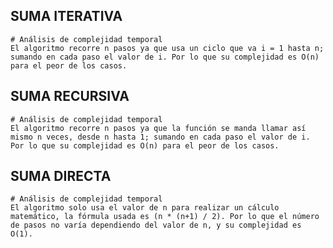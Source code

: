 ## SUMA ITERATIVA
	# Análisis de complejidad temporal
	El algoritmo recorre n pasos ya que usa un ciclo que va i = 1 hasta n; sumando en cada paso el valor de i. Por lo que su complejidad es O(n) para el peor de los casos.

## SUMA RECURSIVA
	# Análisis de complejidad temporal
	El algoritmo recorre n pasos ya que la función se manda llamar así mismo n veces, desde n hasta 1; sumando en cada paso el valor de i. Por lo que su complejidad es O(n) para el peor de los casos.

## SUMA DIRECTA
	# Análisis de complejidad temporal
	El algoritmo solo usa el valor de n para realizar un cálculo matemático, la fórmula usada es (n * (n+1) / 2). Por lo que el número de pasos no varía dependiendo del valor de n, y su complejidad es O(1).
	
